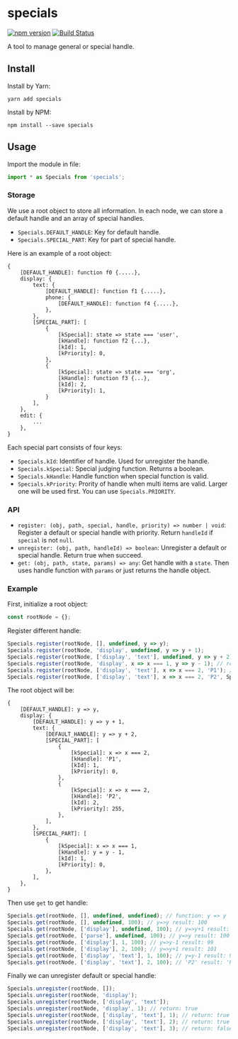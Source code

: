 # specials

[![npm version](https://img.shields.io/npm/v/specials.svg?style=flat)](https://www.npmjs.com/package/@hecom/specials)
[![Build Status](https://app.travis-ci.com/hecom-rn/specials.svg?branch=master)](https://app.travis-ci.com/hecom-rn/specials)

A tool to manage general or special handle.

## Install

Install by Yarn:

```shell
yarn add specials
```

Install by NPM:

```shell
npm install --save specials
```

## Usage

Import the module in file:

```javascript
import * as Specials from 'specials';
```

### Storage

We use a root object to store all information. In each node, we can store a default handle and an array of special handles.

* `Specials.DEFAULT_HANDLE`: Key for default handle.
* `Specials.SPECIAL_PART`: Key for part of special handle.

Here is an example of a root object:

```
{
    [DEFAULT_HANDLE]: function f0 {.....},
    display: {
        text: {
            [DEFAULT_HANDLE]: function f1 {.....},
            phone: {
                [DEFAULT_HANDLE]: function f4 {.....},
            },
        },
        [SPECIAL_PART]: [
            {
                [kSpecial]: state => state === 'user',
                [kHandle]: function f2 {...},
                [kId]: 1,
                [kPriority]: 0,
            },
            {
                [kSpecial]: state => state === 'org',
                [kHandle]: function f3 {...},
                [kId]: 2,
                [kPriority]: 1,
            }
        ],
    },
    edit: {
        ...
    },
}
```

Each special part consists of four keys:

* `Specials.kId`: Identifier of handle. Used for unregister the handle.
* `Specials.kSpecial`: Special judging function. Returns a boolean.
* `Specials.kHandle`: Handle function when special function is valid.
* `Specials.kPriority`: Prority of handle when multi items are valid. Larger one will be used first. You can use `Specials.PRIORITY`.

### API

* `register: (obj, path, special, handle, priority) => number | void`: Register a default or special handle with priority. Return `handleId` if `special` is not `null`.
* `unregister: (obj, path, handleId) => boolean`: Unregister a default or special handle. Return true when succeed.
* `get: (obj, path, state, params) => any`: Get handle with a `state`. Then uses handle function with `params` or just returns the handle object.

### Example

First, initialize a root object:

```javascript
const rootNode = {};
```

Register different handle:

```javascript
Specials.register(rootNode, [], undefined, y => y);
Specials.register(rootNode, 'display', undefined, y => y + 1);
Specials.register(rootNode, ['display', 'text'], undefined, y => y + 2);
Specials.register(rootNode, 'display', x => x === 1, y => y - 1); // return: 1
Specials.register(rootNode, ['display', 'text'], x => x === 2, 'P1'); // return: 1
Specials.register(rootNode, ['display', 'text'], x => x === 2, 'P2', Specials.PRIORITY.HIGH); // return: 2
```

The root object will be:

```
{
    [DEFAULT_HANDLE]: y => y,
    display: {
        [DEFAULT_HANDLE]: y => y + 1,
        text: {
            [DEFAULT_HANDLE]: y => y + 2,
            [SPECIAL_PART]: [
                {
                    [kSpecial]: x => x === 2,
                    [kHandle]: 'P1',
                    [kId]: 1,
                    [kPriority]: 0,
                },
                {
                    [kSpecial]: x => x === 2,
                    [kHandle]: 'P2',
                    [kId]: 2,
                    [kPriority]: 255,
                },
            ],
        },
        [SPECIAL_PART]: [
            {
                [kSpecial]: x => x === 1,
                [kHandle]: y = y - 1,
                [kId]: 1,
                [kPriority]: 0,
            },
        ],
    },
}
```

Then use `get` to get handle:

```javascript
Specials.get(rootNode, [], undefined, undefined); // function: y => y
Specials.get(rootNode, [], undefined, 100); // y=>y result: 100
Specials.get(rootNode, ['display'], undefined, 100); // y=>y+1 result: 101
Specials.get(rootNode, ['parse'], undefined, 100); // y=>y result: 100
Specials.get(rootNode, ['display'], 1, 100); // y=>y-1 result: 99
Specials.get(rootNode, ['display'], 2, 100); // y=>y+1 result: 101
Specials.get(rootNode, ['display', 'text'], 1, 100); // y=y-1 result: 99
Specials.get(rootNode, ['display', 'text'], 2, 100); // 'P2' result: 'P2'
```

Finally we can unregister default or special handle:

```javascript
Specials.unregister(rootNode, []);
Specials.unregister(rootNode, 'display');
Specials.unregister(rootNode, ['display', 'text']);
Specials.unregister(rootNode, 'display', 1); // return: true
Specials.unregister(rootNode, ['display', 'text'], 1); // return: true
Specials.unregister(rootNode, ['display', 'text'], 2); // return: true
Specials.unregister(rootNode, ['display', 'text'], 3); // return: false
```
